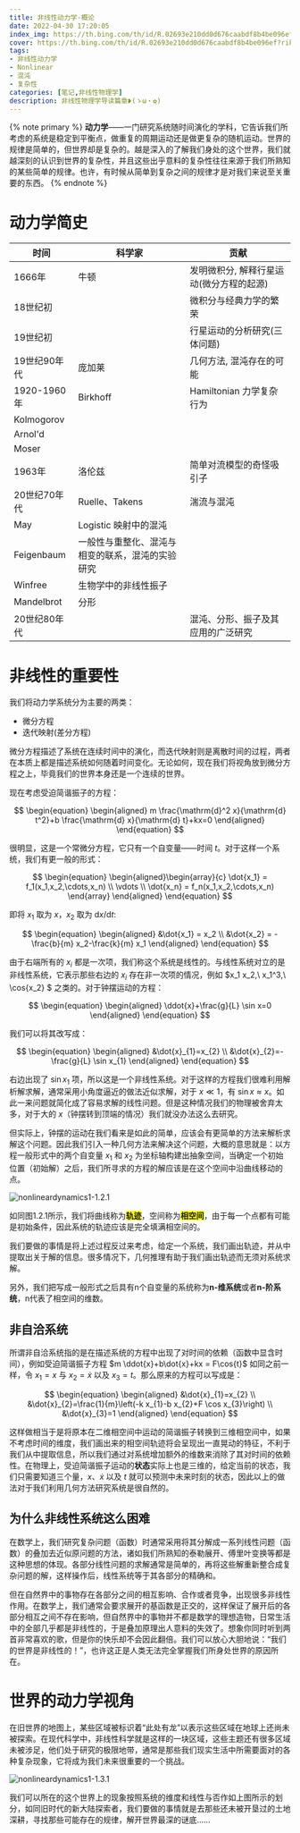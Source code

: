```yaml
---
title: 非线性动力学-概论
date: 2022-04-30 17:20:05
index_img: https://th.bing.com/th/id/R.02693e210dd0d676caabdf8b4be096ef?rik=kqdSE%2bLFfxDrgw&riu=http%3a%2f%2fs.cmpedu.com%2fimages%2fupload%2f2019%2f4%2f8%2f1558375971928(LT800).jpg&ehk=6nE8WBye5MTQblvmJTE3%2faR6fSghNCFyZ38y26H72ME%3d&risl=&pid=ImgRaw&r=0
cover: https://th.bing.com/th/id/R.02693e210dd0d676caabdf8b4be096ef?rik=kqdSE%2bLFfxDrgw&riu=http%3a%2f%2fs.cmpedu.com%2fimages%2fupload%2f2019%2f4%2f8%2f1558375971928(LT800).jpg&ehk=6nE8WBye5MTQblvmJTE3%2faR6fSghNCFyZ38y26H72ME%3d&risl=&pid=ImgRaw&r=0
tags:
- 非线性动力学
- Nonlinear
- 混沌
- 复杂性
categories: [笔记,非线性物理学]
description: 非线性物理学导读篇章❥(ゝω・✿ฺ)
---
```


{% note primary %}
**动力学**——一门研究系统随时间演化的学科，它告诉我们所考虑的系统是稳定到平衡点，做重复的周期运动还是做更复杂的随机运动。<span class='heimu'>世界的规律是简单的，但世界却是复杂的。越是深入的了解我们身处的这个世界，我们就越深刻的认识到世界的复杂性，并且这些出乎意料的复杂性往往来源于我们所熟知的某些简单的规律。也许，有时候从简单到复杂之间的规律才是对我们来说至关重要的东西。</span>
{% endnote %}

# 动力学简史

时间 | 科学家 | 贡献
---|-----|---
1666年 | 牛顿 | 发明微积分, 解释行星运动(微分方程的起源)
18世纪初 | | 微积分与经典力学的繁荣
19世纪初 | | 行星运动的分析研究(三体问题)
19世纪90年代 | 庞加莱 | 几何方法, 混沌存在的可能
1920-1960年 | Birkhoff | Hamiltonian 力学复杂行为
| Kolmogorov | 
| Arnol'd |
| Moser |
1963年 | 洛伦兹 | 简单对流模型的奇怪吸引子
20世纪70年代 | Ruelle、Takens | 湍流与混沌
| May | Logistic 映射中的混沌
| Feigenbaum | 一般性与重整化、混沌与相变的联系，混沌的实验研究
| Winfree | 生物学中的非线性振子
| Mandelbrot | 分形
20世纪80年代 | | 混沌、分形、振子及其应用的广泛研究

# 非线性的重要性

我们将动力学系统分为主要的两类：

- 微分方程
- 迭代映射(差分方程)

微分方程描述了系统在连续时间中的演化，而迭代映射则是离散时间的过程，两者在本质上都是描述系统如何随着时间变化。无论如何，现在我们将视角放到微分方程之上，<span class='heimu'>毕竟我们的世界本身还是一个连续的世界</span>。

现在考虑受迫简谐振子的方程：

$$
\begin{equation}
    \begin{aligned}
        m \frac{\mathrm{d}^2 x}{\mathrm{d} t^2}+b \frac{\mathrm{d} x}{\mathrm{d} t}+kx=0
    \end{aligned}
\end{equation}
$$

很明显，这是一个常微分方程，它只有一个自变量——时间 $t$。对于这样一个系统，我们有更一般的形式：

$$
\begin{equation}
    \begin{aligned}\begin{array}{c}
        \dot{x_1} = f_1(x_1,x_2,\cdots,x_n) \\
        \vdots \\
        \dot{x_n} = f_n(x_1,x_2,\cdots,x_n)
    \end{array}
    \end{aligned}
\end{equation}
$$

即将 $x_1$ 取为 $x$，$x_2$ 取为 $\mathrm{d} x/\mathrm{d} t$:

$$
\begin{equation}
    \begin{aligned}
        &\dot{x_1} = x_2 \\
        &\dot{x_2} = -\frac{b}{m} x_2-\frac{k}{m} x_1
    \end{aligned}
\end{equation}
$$

由于右端所有的 $x_i$ 都是一次项，我们称这个系统是线性的。与线性系统对立的是非线性系统，它表示那些右边的 $x_i$ 存在非一次项的情况，例如 $x_1 x_2,\ x_1^3,\ \cos{x_2} $ 之类的。对于钟摆运动的方程：

$$
\begin{equation}
    \begin{aligned}
        \ddot{x}+\frac{g}{L} \sin x=0
    \end{aligned}
\end{equation}
$$

我们可以将其改写成：

$$
\begin{equation}
    \begin{aligned}
        &\dot{x}_{1}=x_{2} \\
        &\dot{x}_{2}=-\frac{g}{L} \sin x_{1}
    \end{aligned}
\end{equation}
$$

右边出现了 $\sin x_1$ 项，所以这是一个非线性系统。对于这样的方程我们很难利用解析解求解，通常采用小角度逼近的做法近似求解，对于 $x \ll 1$，有 $\sin x \approx x$。如此一来问题就简化成了容易求解的线性问题。但是这种情况我们的物理被舍弃太多，对于大的 $x$（钟摆转到顶端的情况）我们就没办法这么去研究。

但实际上，钟摆的运动在我们看来是如此的简单，应该会有更简单的方法来解析求解这个问题。因此我们引入一种几何方法来解决这个问题，大概的意思就是：以方程一般形式中的两个自变量 $x_1$ 和 $x_2$ 为坐标轴构建出抽象空间，当确定一个初始位置（初始解）之后，我们所寻求的方程的解应该是在这个空间中沿曲线移动的点。

![nonlineardynamics1-1.2.1](https://hexo-1301133429.cos.ap-chengdu.myqcloud.com/post/nonlineardynamics1-20220429194507.png)

如同图1.2.1所示，我们将曲线称为<span style='background: yellow'>**轨迹**</span>，空间称为<span style='background: yellow'>**相空间**</span>，由于每一个点都有可能是初始条件，因此系统的轨迹应该是完全填满相空间的。

我们要做的事情是将上述过程反过来考虑，给定一个系统，我们画出轨迹，并从中提取出关于解的信息。很多情况下，几何推理有助于我们画出轨迹而无须对系统求解。

另外，我们把写成一般形式之后具有n个自变量的系统称为**n-维系统**或者**n-阶系统**，n代表了相空间的维数。

## 非自洽系统

所谓非自洽系统指的是在描述系统的方程中出现了对时间的依赖（函数中显含时间），例如受迫简谐振子方程 $m \ddot{x}+b\dot{x}+kx = F\cos{t}$ 如同之前一样，令 $x_1 = x$ 与 $x_2 = \dot{x}$ 以及 $x_3 = t$。那么原来的方程可以写成是：

$$
\begin{equation}
    \begin{aligned}
        &\dot{x}_{1}=x_{2} \\
        &\dot{x}_{2}=\frac{1}{m}\left(-k x_{1}-b x_{2}+F \cos x_{3}\right) \\
        &\dot{x}_{3}=1
    \end{aligned}
\end{equation}
$$

这样做相当于是将原本在二维相空间中运动的简谐振子转换到三维相空间中，如果不考虑时间的维度，我们画出来的相空间轨迹将会呈现出一直晃动的特征，不利于我们从中提取信息，所以我们通过对系统增加额外的维数来消除了其对时间的依赖性。在物理上，受迫简谐振子运动的**状态**实际上也是三维的，给定当前的状态，我们只需要知道三个量，$x$、$\dot{x}$ 以及 $t$ 就可以预测中未来时刻的状态，因此以上的做法对于我们利用几何方法研究系统是很自然的。

## 为什么非线性系统这么困难

在数学上，我们研究复杂问题（函数）时通常采用将其分解成一系列线性问题（函数）的叠加去近似原问题的方法，诸如我们所熟知的泰勒展开、傅里叶变换等都是这种思想的体现。各部分线性问题的求解通常是简单的，再将这些解重新整合成复杂问题的解，这样操作后，线性系统等于其各部分的精确和。

但在自然界中的事物存在各部分之间的相互影响、合作或者竞争，出现很多非线性作用。<span class='heimu'>在数学上，我们通常会要求展开的基函数是正交的，这样保证了展开后的各部分相互之间不存在影响，但自然界中的事物并不都是数学的理想造物，日常生活中的全部几乎都是非线性的，于是叠加原理出人意料的失效了。</span>想象你同时听到两首非常喜欢的歌，但是你的快乐却不会因此翻倍。我们可以放心大胆地说：“我们的世界是非线性的！”，也许这正是人类无法完全掌握我们所身处世界的原因所在。

# 世界的动力学视角

在旧世界的地图上，某些区域被标识着“此处有龙”以表示这些区域在地球上还尚未被探索。在现代科学中，非线性科学就是这样的一块区域，这些主题还有很多区域未被涉足，他们处于研究的极限地带，通常是那些我们现实生活中所需要面对的各种复杂现象，它将成为我们未来很重要的一个挑战。

![nonlineardynamics1-1.3.1](https://hexo-1301133429.cos.ap-chengdu.myqcloud.com/post/nonlineardynamics1-1.3.1.png)

我们可以所在的这个世界上的现象按照系统的维度和线性与否作如上图所示的划分，如同旧时代的新大陆探索者，我们要做的事情就是去那些还未被开垦过的土地深耕，寻找那些可能存在的规律，解开世界最深的谜底……